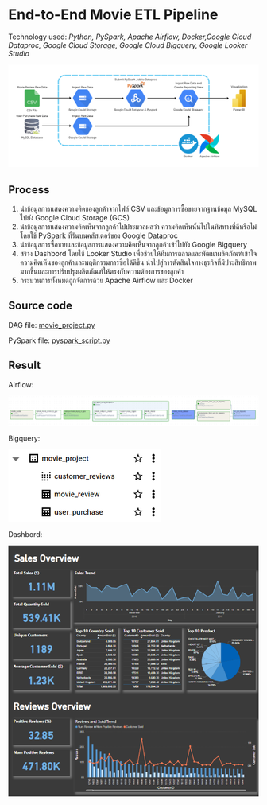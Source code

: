 # End-to-End Movie ETL Pipeline

Technology used: *Python, PySpark, Apache Airflow, Docker,Google Cloud Dataproc, Google Cloud Storage, Google Cloud Bigquery, Google Looker Studio*

![Data Pipeline Diagram](https://github.com/saksit63/movie-project/blob/main/img/movie_workflow.png)

## Process
 1. นำข้อมูลการแสดงความคิดของลูกค้าจากไฟล์ CSV และข้อมูลการซื้อขายจากฐานข้อมูล MySQL ไปยัง Google Cloud Storage (GCS)
 2. นำข้อมูลการแสดงความคิดเห็นจากลูกค้าไปประมวลผลว่า ความคิดเห็นนั้นไปในทิศทางที่ดีหรือไม่ โดยใช้ PySpark ที่รันบนคลัสเตอร์ของ Google Dataproc
 3. นำข้อมูลการซื้อขายและข้อมูลการแสดงความคิดเห็นจากลูกค้าเข้าไปยัง Google Bigquery
 4. สร้าง Dashbord โดยใช้ Looker Studio เพื่อช่วยให้ทีมการตลาดและพัฒนาผลิตภัณฑ์เข้าใจความคิดเห็นของลูกค้าและพฤติกรรมการซื้อได้ดีขึ้น นำไปสู่การตัดสินใจทางธุรกิจที่มีประสิทธิภาพมากขึ้นและการปรับปรุงผลิตภัณฑ์ให้ตรงกับความต้องการของลูกค้า
 5. กระบวนการทั้งหมดถูกจัดการด้วย Apache Airflow และ Docker

## Source code
DAG file: [movie_project.py](https://github.com/saksit63/movie-project/blob/main/dags/movie_project.py)

PySpark file: [pyspark_script.py](https://github.com/saksit63/movie-project/blob/main/include/python/pyspark_script.py)


## Result
Airflow:

![Airlofw](https://github.com/saksit63/movie-project/blob/main/result/airflow_dag.png)

Bigquery:

![Bigquery](https://github.com/saksit63/movie-project/blob/main/result/bigquery.png)

Dashbord: 

![Dashboard](https://github.com/saksit63/movie-project/blob/main/result/movie_dashboard.png)


